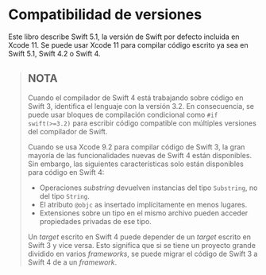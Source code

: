 # Compatibilidad de versiones

Este libro describe Swift 5.1, la versión de Swift por defecto incluida en Xcode 11. Se puede usar Xcode 11 para compilar código escrito ya sea en Swift 5.1, Swift 4.2 o Swift 4.

> ## NOTA
>
> Cuando el compilador de Swift 4 está trabajando sobre código en Swift 3, identifica el lenguaje con la versión 3.2. En consecuencia, se puede usar bloques de compilación condicional como `#if swift(>=3.2)` para escribir código compatible con múltiples versiones del compilador de Swift.
>
> Cuando se usa Xcode 9.2 para compilar código de Swift 3, la gran mayoría de las funcionalidades nuevas de Swift 4 están disponibles. Sin embargo, las siguientes características solo están disponibles para código en Swift 4:
>
> * Operaciones _substring_ devuelven instancias del tipo `Substring`, no del tipo `String`.
> * El atributo `@objc` as insertado implícitamente en menos lugares.
> * Extensiones sobre un tipo en el mismo archivo pueden acceder propiedades privadas de ese tipo.
>
> Un _target_ escrito en Swift 4 puede depender de un _target_ escrito en Swift 3 y vice versa. Esto significa que si se tiene un proyecto grande dividido en varios _frameworks_, se puede migrar el código de Swift 3 a Swift 4 de a un _framework_.

